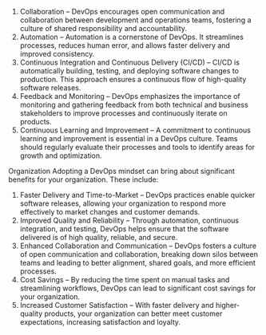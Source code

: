<!-- The Core Principles of DevOps -->
<!-- DevOps revolves around a set of core principles that guide its implementation and practices. These principles include: -->
1. Collaboration – DevOps encourages open communication and collaboration between development and operations teams, fostering a culture of shared responsibility and accountability.
2. Automation – Automation is a cornerstone of DevOps. It streamlines processes, reduces human error, and allows faster delivery and improved consistency.
3. Continuous Integration and Continuous Delivery (CI/CD) – CI/CD is automatically building, testing, and deploying software changes to production. This approach ensures a continuous flow of high-quality software
releases.
4. Feedback and Monitoring – DevOps emphasizes the importance of monitoring and gathering feedback from both technical and business stakeholders to improve processes and continuously iterate on products.
5. Continuous Learning and Improvement – A commitment to continuous learning and improvement is essential in a DevOps culture. Teams should regularly evaluate their processes and tools to identify areas for growth and
optimization.

<!-- Benefits of Implementing DevOps in Your -->
Organization Adopting a DevOps mindset can bring about significant benefits for your organization. 
These include:

1. Faster Delivery and Time-to-Market – DevOps practices enable quicker software releases, allowing your organization to respond more effectively to market changes and customer demands.
2. Improved Quality and Reliability – Through automation, continuous integration, and testing, DevOps helps ensure that the software delivered is of high quality, reliable, and secure.
3. Enhanced Collaboration and Communication – DevOps fosters a culture of open communication and collaboration, breaking down silos between teams and leading to better alignment, shared goals, and more efficient processes.
4. Cost Savings – By reducing the time spent on manual tasks and streamlining workflows, DevOps can lead to significant cost savings for your organization.
5. Increased Customer Satisfaction – With faster delivery and higher-quality products, your organization can better meet customer expectations, increasing satisfaction and loyalty.
